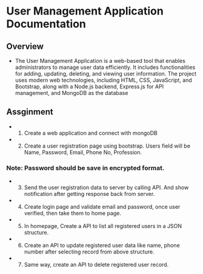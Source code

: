 
# User Management Application Documentation
## Overview
- The User Management Application is a web-based tool that enables administrators to manage user data efficiently. It includes functionalities for adding, updating, deleting, and viewing user information. The project uses modern web technologies, including HTML, CSS, JavaScript, and Bootstrap, along with a Node.js backend, Express.js for API management, and MongoDB as the database



## Assginment
- 1. Create a web application and connect with mongoDB
- 2. Create a user registration page using bootstrap. Users field will be Name, Password, Email, Phone No, Profession. 
### Note: Password should be save in encrypted format. 
- 3. Send the user registration data to server by calling API. And show notification after
getting response back from server. 
- 4. Create login page and validate email and password, once user verified, then take
them to home page. 
- 5. In homepage, Create a API to list all registered users in a JSON structure. 
- 6. Create an API to update registered user data like name, phone number after
selecting record from above structure. 
- 7. Same way, create an API to delete registered user record.


